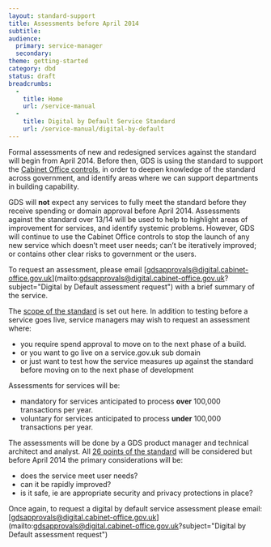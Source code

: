 ```yaml
---
layout: standard-support
title: Assessments before April 2014
subtitle:
audience:
  primary: service-manager
  secondary:
theme: getting-started
category: dbd
status: draft
breadcrumbs:
  -
    title: Home
    url: /service-manual
  -
    title: Digital by Default Service Standard
    url: /service-manual/digital-by-default
---
```


Formal assessments of new and redesigned services against the standard will begin from April 2014. Before then, GDS is using the standard to support the [Cabinet Office controls](https://www.gov.uk/government/publications/cabinet-office-controls-guidance-version-3-1), in order to deepen knowledge of the standard across government, and identify areas where we can support departments in building capability.

GDS will **not** expect any services to fully meet the standard before they receive spending or domain approval before April 2014. Assessments against the standard over 13/14 will be used to help to highlight areas of improvement for services, and identify systemic problems. However, GDS will continue to use the Cabinet Office controls to stop the launch of any new service which doesn’t meet user needs; can’t be iteratively improved; or contains other clear risks to government or the users.

To request an assessment, please email [gdsapprovals@digital.cabinet-office.gov.uk](mailto:gdsapprovals@digital.cabinet-office.gov.uk?subject="Digital by Default assessment request") with a brief summary of the service.

The [scope of the standard](/service-manual/digital-by-default/scope-of-the-standard.html) is set out here. In addition to testing before a service goes live, service managers may wish to request an assessment where:

* you require spend approval to move on to the next phase of a build.
* or you want to go live on a service.gov.uk sub domain
* or just want to test how the service measures up against the standard before moving on to the next phase of development

Assessments for services will be:

* mandatory for services anticipated to process **over** 100,000 transactions per year.
* voluntary for services anticipated to process **under** 100,000 transactions per year.

The assessments will be done by a GDS product manager and technical architect and analyst. All [26 points of the standard](/service-manual/digital-by-default) will be considered but before April 2014 the primary considerations will be:

* does the service meet user needs?
* can it be rapidly improved?
* is it safe, ie are appropriate security and privacy protections in place?

Once again, to request a digital by default service assessment please email: [gdsapprovals@digital.cabinet-office.gov.uk](mailto:gdsapprovals@digital.cabinet-office.gov.uk?subject="Digital by Default assessment request")
